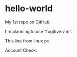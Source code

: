 # hello-world
My 1st repo on GitHub.

I'm planning to use "fugitive.vim".

This line from linux pc.

Account Check.
